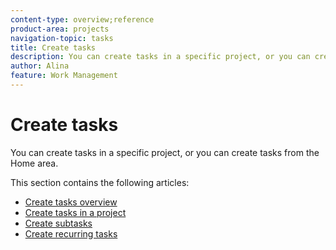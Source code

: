 ```yaml
---
content-type: overview;reference
product-area: projects
navigation-topic: tasks
title: Create tasks
description: You can create tasks in a specific project, or you can create tasks from the Home area.
author: Alina
feature: Work Management
---
```


# Create tasks

You can create tasks in a specific project, or you can create tasks from the Home area.

This section contains the following articles:

* [Create tasks overview](../../../manage-work/tasks/create-tasks/create-tasks-overview.md) 
* [Create tasks in a project](../../../manage-work/tasks/create-tasks/create-tasks-in-project.md) 
* [Create subtasks](../../../manage-work/tasks/create-tasks/create-subtasks.md) 
* [Create recurring tasks](../../../manage-work/tasks/create-tasks/create-recurring-tasks.md)

